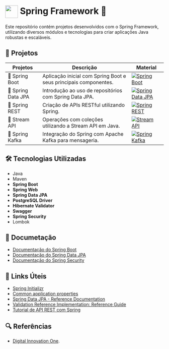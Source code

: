 # <img align="center" width="40px" src="https://hermes.digitalinnovation.one/assets/diome/logo-minimized.png">  Spring Framework 🍃

Este repositório contém projetos desenvolvidos com o Spring Framework, utilizando diversos módulos e tecnologias para criar aplicações Java robustas e escaláveis.

## 📝 Projetos 

| Projetos | Descrição | Material |
|----------|-----------| -------- |
| 🍃 Spring Boot | Aplicação inicial com Spring Boot e seus principais componentes. | [![Spring Boot](https://img.shields.io/badge/Ver%20Material-6CB52D?style=for-the-badge)](https://github.com/joschonarth/dio-spring/tree/main/spring-boot) |
| 🍃 Spring Data JPA | Introdução ao uso de repositórios com Spring Data JPA. | [![Spring Data JPA](https://img.shields.io/badge/Ver%20Material-6CB52D?style=for-the-badge)](https://github.com/joschonarth/dio-spring/tree/main/spring-data-jpa) |
| 🍃 Spring REST | Criação de APIs RESTful utilizando Spring. | [![Spring REST](https://img.shields.io/badge/Ver%20Material-6CB52D?style=for-the-badge)](https://github.com/joschonarth/dio-spring/tree/main/spring-rest) |
| 🍃 Stream API | Operações com coleções utilizando a Stream API em Java. | [![Stream API](https://img.shields.io/badge/Ver%20Material-6CB52D?style=for-the-badge)](https://github.com/joschonarth/dio-spring/tree/main/stream-api) |
| 🍃 Spring Kafka | Integração do Spring com Apache Kafka para mensageria. | [![Spring Kafka](https://img.shields.io/badge/Ver%20Material-6CB52D?style=for-the-badge)](https://github.com/joschonarth/dio-spring/tree/main/java-spring-kafka) |

<h2>🛠 Tecnologias Utilizadas</h2>

<ul>
    <li>Java</li>
    <li>Maven</li>
    <li><strong>Spring Boot</strong></li>
    <li><strong>Spring Web</strong></li>
    <li><strong>Spring Data JPA</strong></li>
    <li><strong>PostgreSQL Driver</strong></li>
    <li><strong>Hibernate Validator</strong></li>
    <li><strong>Swagger</strong></li>
    <li><strong>Spring Security</strong></li>
    <li>Lombok</li>
</ul>

<h2> 📃 Documetação </h2>

- [Documentação do Spring Boot](https://spring.io/projects/spring-boot)
- [Documentação do Spring Data JPA](https://spring.io/projects/spring-data-jpa)
- [Documentação do Spring Security](https://spring.io/projects/spring-security)


<h2>🔗 Links Úteis</h2>
<ul>
    <li><a href="https://start.spring.io/#!type=maven-project&language=java&platformVersion=2.6.1&packaging=jar&jvmVersion=11&groupId=me.dio.academia&artifactId=academia-digital&name=academia-digital&description=Tutorial%20API%20RESTful%20modelando%20sistema%20de%20academia%20de%20gin%C3%A1stica&packageName=me.dio.academia.digital&dependencies=web,data-jpa,postgresql,validation,lombok">Spring Initializr</a></li>
    <li><a href="https://docs.spring.io/spring-boot/docs/2.0.x/reference/html/common-application-properties.html">Common application properties</a></li>
    <li><a href="https://docs.spring.io/spring-data/jpa/docs/current/reference/html/#jpa.repositories">Spring Data JPA - Reference Documentation</a></li>
    <li><a href="https://docs.jboss.org/hibernate/stable/validator/reference/en-US/html_single/#validator-gettingstarted">Validation Reference Implementation: Reference Guide</a></li>
    <li><a href="https://spring.io/guides/tutorials/rest/">Tutorial de API REST com Spring</a></li>
</ul>


<h2> 🔍 Referências </h2>

- [Digital Innovation One](https://web.dio.me/).
